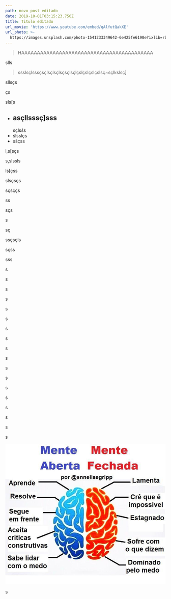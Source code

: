 ```yaml
---
path: novo post editado
date: 2019-10-01T03:15:23.750Z
title: Titulo editado
url_movie: 'https://www.youtube.com/embed/qAlfutQakXE'
url_photo: >-
  https://images.unsplash.com/photo-1541233349642-6e425fe6190e?ixlib=rb-1.2.1&ixid=eyJhcHBfaWQiOjEyMDd9&w=1000&q=80
---
```

> HAAAAAAAAAAAAAAAAAAAAAAAAAAAAAAAAAAAAAAAAAA

slls

> ssslsçlsssçsçlsçlsçlsçsçlsçlçslçslçslçslsç~sçlkslsç]

sllsçs

çs

sls[s

* ## asçllsssç]sss
  sçlsśs
* ślsslçs
* sśçss

l,s[sçs

s,slssls

ls[çss

slsçsçs

sçsççs

ss

sçs

s

sç

ssçsçls

sçss

sss

s

s



s

s



s

s

s

s

s



s

s



s

s

s



s



s

s



s

![imagem da mente loiuca](../assets/mente.jpeg "mente")

s
